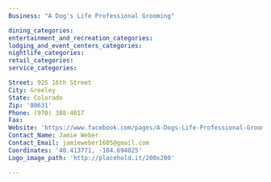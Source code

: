 ```yaml
---
Business: "A Dog's Life Professional Grooming"

dining_categories:
entertainment_and_recreation_categories:
lodging_and_event_centers_categories:
nightlife_categories:
retail_categories:
service_categories:

Street: 925 16th Street
City: Greeley
State: Colorado
Zip: '80631'
Phone: (970) 388-4017
Fax:
Website: 'https://www.facebook.com/pages/A-Dogs-Life-Professional-Grooming/160079250688557'
Contact_Name: Jamie Weber
Contact_Email: jamieweber1605@gmail.com
Coordinates: '40.413771, -104.694025'
Logo_image_path: 'http://placehold.it/200x200'

---
```



